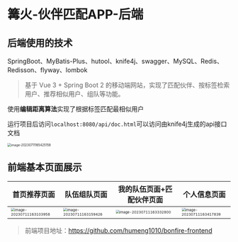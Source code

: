 # 篝火-伙伴匹配APP-后端

## 后端使用的技术

SpringBoot、MyBatis-Plus、hutool、knife4j、swagger、MySQL、Redis、Redisson、flyway、lombok

> 基于 Vue 3 + Spring Boot 2 的移动端网站，实现了匹配伙伴、按标签检索用户、推荐相似用户、组队等功能。

使用**编辑距离算法**实现了根据标签匹配最相似用户

运行项目后访问`localhost:8080/api/doc.html`可以访问由knife4j生成的api接口文档

<img src="https://blog-images-1309758663.cos.ap-nanjing.myqcloud.com/202307111654211.png" alt="image-20230711165425158" style="zoom:50%;" />



## 前端基本页面展示

| 首页推荐页面                                                 | 队伍组队页面                                                 | 我的队伍页面+匹配伙伴页面                                    | 个人信息页面                                                 |
| ------------------------------------------------------------ | ------------------------------------------------------------ | ------------------------------------------------------------ | ------------------------------------------------------------ |
| <img src="https://blog-images-1309758663.cos.ap-nanjing.myqcloud.com/202307111631151.png" alt="image-20230711163103958" style="zoom:50%;float:left;" /> | <img src="https://blog-images-1309758663.cos.ap-nanjing.myqcloud.com/202307111631525.png" alt="image-20230711163159426" style="zoom:50%;float:left;" /> | <img src="https://blog-images-1309758663.cos.ap-nanjing.myqcloud.com/202307111633860.png" alt="image-20230711163332800" style="zoom:50%;" /> | <img src="https://blog-images-1309758663.cos.ap-nanjing.myqcloud.com/202307111634883.png" alt="image-20230711163417839" style="zoom:50%;" /> |

> 前端项目地址：https://github.com/humeng1010/bonfire-frontend





